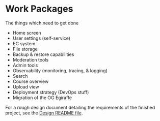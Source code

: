 # Work Packages

The things which need to get done

- Home screen
- User settings (self-service)
- EC system
- File storage
- Backup & restore capabilities
- Moderation tools
- Admin tools
- Observability (monitoring, tracing, & logging)
- Search
- Course overview
- Upload view
- Deployment strategy (DevOps stuff)
- Migration of the OG Egiraffe

For a rough design document detailing the requirements of the finished project, see the [Design README file](./README.md).
